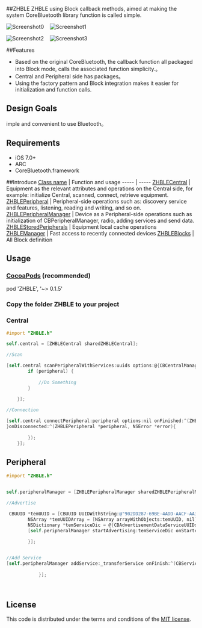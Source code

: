 ##ZHBLE
ZHBLE using Block callback methods, aimed at making the system CoreBluetooth library function is called simple.

![Screenshot0][img0] &nbsp;&nbsp; ![Screenshot1][img1] &nbsp;&nbsp;

![Screenshot2][img2] &nbsp;&nbsp; ![Screenshot3][img3]

##Features
* Based on the original CoreBluetooth, the callback function all packaged into Block mode, calls the associated function simplicity.。
* Central and Peripheral side has packages。
* Using the factory pattern and Block integration makes it easier for initialization and function calls.


## Design Goals
imple and convenient to use Bluetooth。


## Requirements

* iOS 7.0+
* ARC
* CoreBluetooth.framework

##Introduce
[Class name](https://github.com/zhuozhuo/ZHBLE/tree/master/Demo/ZHBLE/Classes/ZHBLE) | Function and usage
----- | -----
[ZHBLECentral](https://github.com/zhuozhuo/ZHBLE/blob/master/Demo/ZHBLE/Classes/ZHBLE/ZHBLECentral.h) | Equipment as the relevant attributes and operations on the Central side, for example: initialize Central, scanned, connect, retrieve equipment.
[ZHBLEPeripheral](https://github.com/zhuozhuo/ZHBLE/blob/master/Demo/ZHBLE/Classes/ZHBLE/ZHBLEPeripheral.h) | Peripheral-side operations such as: discovery service and features, listening, reading and writing, and so on.
[ZHBLEPeripheralManager](https://github.com/zhuozhuo/ZHBLE/blob/master/Demo/ZHBLE/Classes/ZHBLE/ZHBLEPeripheralManager.h) | Device as a Peripheral-side operations such as initialization of CBPeripheralManager, radio, adding services and send data.
[ZHBLEStoredPeripherals](https://github.com/zhuozhuo/ZHBLE/blob/master/Demo/ZHBLE/Classes/ZHBLE/ZHBLEStoredPeripherals.h) | Equipment local cache operations
[ZHBLEManager](https://github.com/zhuozhuo/ZHBLE/blob/master/Demo/ZHBLE/Classes/ZHBLE/ZHBLEManager.h) | Fast access to recently connected devices
[ZHBLEBlocks](https://github.com/zhuozhuo/ZHBLE/blob/master/Demo/ZHBLE/Classes/ZHBLE/ZHBLEBlocks.h) | All Block definition

## Usage
### [CocoaPods](https://cocoapods.org/) (recommended)
pod 'ZHBLE', '~> 0.1.5'

### Copy the folder ZHBLE to your project

### Central
```objective-c
#import "ZHBLE.h"

self.central = [ZHBLECentral sharedZHBLECentral];

//Scan

[self.central scanPeripheralWithServices:uuids options:@{CBCentralManagerScanOptionAllowDuplicatesKey: @(YES)} onUpdated:^(ZHBLEPeripheral *peripheral,NSDictionary *data){
        if (peripheral) {
            
            //Do Something
        }
       
    }];

//Connection

[self.central connectPeripheral:peripheral options:nil onFinished:^(ZHBLEPeripheral *peripheral, NSError *error){
}onDisconnected:^(ZHBLEPeripheral *peripheral, NSError *error){
                    
        });
    }];

```

## Peripheral

```objective-c
#import "ZHBLE.h"


self.peripheralManager = [ZHBLEPeripheralManager sharedZHBLEPeripheralManager];

//Advertise

 CBUUID *temUUID = [CBUUID UUIDWithString:@"902DD287-69BE-4ADD-AACF-AA3C24D83B66"];
        NSArray *temUUIDArray = [NSArray arrayWithObjects:temUUID, nil];
        NSDictionary *temServiceDic = @{CBAdvertisementDataServiceUUIDsKey:temUUIDArray};
        [self.peripheralManager startAdvertising:temServiceDic onStarted:^(NSError *error){
                       
        }];


//Add Service
[self.peripheralManager addService:_transferService onFinish:^(CBService *service,NSError *error){
        
            }];
            
            

```




## License

This code is distributed under the terms and conditions of the [MIT license](LICENSE).













[img0]:https://github.com/zhuozhuo/ZHBLE/blob/master/Demo/ZHBLE/Screenshots/screenshot0.png
[img1]:https://github.com/zhuozhuo/ZHBLE/blob/master/Demo/ZHBLE/Screenshots/screenshot1.png
[img2]:https://github.com/zhuozhuo/ZHBLE/blob/master/Demo/ZHBLE/Screenshots/screenshot2.png
[img3]:https://github.com/zhuozhuo/ZHBLE/blob/master/Demo/ZHBLE/Screenshots/screenshot3.png
